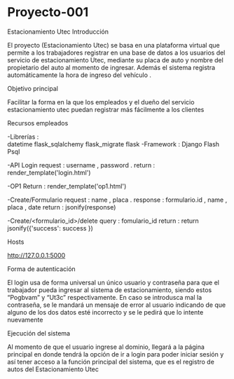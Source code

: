 # Proyecto-001
Estacionamiento Utec
Introducción 

El proyecto (Estacionamiento Utec) se basa en una plataforma virtual que permite a los trabajadores registrar en una base de datos a los usuarios del servicio de estacionamiento Utec, mediante su placa de auto y nombre del propietario del auto al momento de ingresar. Además el sistema registra automáticamente la hora de ingreso del vehículo .

Objetivo principal

Facilitar la forma en la que los empleados y el dueño del servicio estacionamiento utec puedan registrar  más fácilmente a los clientes

Recursos empleados

-Librerías :  
datetime
flask_sqlalchemy
flask_migrate
flask
-Framework :
Django
Flash
Psql

-API
Login 
request : username , password .
return : render_template('login.html')

-OP1
Return : render_template('op1.html')


-Create/Formulario
request : name , placa .
response : formulario.id , name , placa , date 
return : jsonify(response)

-Create/<formulario_id>/delete
query : fomulario_id
return : return jsonify({'success': success })


 Hosts

http://127.0.0.1:5000

Forma de autenticación

El login usa de forma universal un único usuario y contraseña para que el trabajador pueda ingresar al sistema de estacionamiento, siendo estos “Pogbvam” y “Ut3c” respectivamente. En caso se introdusca mal la contraseña, se le mandará un mensaje de error al usuario indicando de que alguno de los dos datos esté incorrecto y se le pedirá que lo intente nuevamente 

Ejecución del sistema 

Al momento de que el usuario ingrese al dominio, llegará a la página principal en donde tendrá la opción de ir a login para poder iniciar sesión y así tener acceso a la función principal del sistema, que es el registro de autos del Estacionamiento Utec 
  
